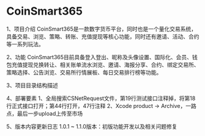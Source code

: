 # CoinSmart365

1、项目介绍
CoinSmart365是一款数字货币平台，同时也是一个量化交易系统，具备交易、浏览、策略、转账、充值提现等核心功能，同时还有邀请、活动、合约等一系列玩法。

2、功能
CoinSmart365目前具备登入登出、昵称及头像设置、国际化、会员、钱包充值提现兑换转让、相关账单流水浏览、邀请、海报分享、合约、绑定交易所、策略选择、公告浏览、交易所行情展板、每日交易排行榜等功能。

3、项目目录结构描述


4、部署要素
1、全局搜索CSNetRequest文件，第19行测试接口注释掉，将第18行正式接口打开；第44行打开，47行注释
2、Xcode  product -> Archive，一路点，最后一步upload上传至市场

5、版本内容更新日志
1.0.1 ~ 1.1.0版本：初版功能开发以及相关问题修复


